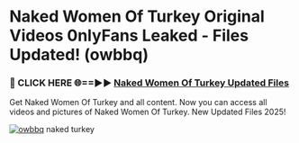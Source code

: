 # Naked Women Of Turkey Original Videos 0nlyFans Leaked - Files Updated! (owbbq)

<h3>🔴 CLICK HERE 🌐==►► <a href="https://tinyurl.com/up5wt9bj" rel="nofollow">Naked Women Of Turkey Updated Files</a></h3>

Get Naked Women Of Turkey and all content. Now you can access all videos and pictures of Naked Women Of Turkey. New Updated Files 2025!

[![owbbq](https://i.imgur.com/ABiUzMV.gif)](https://tinyurl.com/up5wt9bj)
naked turkey